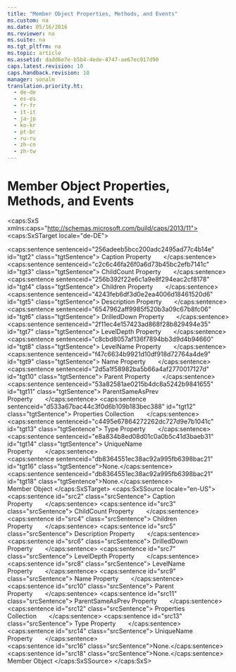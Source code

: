 ```yaml
---
title: "Member Object Properties, Methods, and Events"
ms.custom: na
ms.date: 05/16/2016
ms.reviewer: na
ms.suite: na
ms.tgt_pltfrm: na
ms.topic: article
ms.assetid: dadd6e7e-b5b4-4ede-8747-ae67ec917d90
caps.latest.revision: 10
caps.handback.revision: 10
manager: sonalm
translation.priority.ht: 
  - de-de
  - es-es
  - fr-fr
  - it-it
  - ja-jp
  - ko-kr
  - pt-br
  - ru-ru
  - zh-cn
  - zh-tw
---
```

# Member Object Properties, Methods, and Events
<?xml version="1.0" encoding="utf-8"?>
<caps:SxS xmlns:caps="http://schemas.microsoft.com/build/caps/2013/11">
  <caps:SxSTarget locale="de-DE">
    <developerReferenceWithoutSyntaxDocument xsi:schemaLocation="http://ddue.schemas.microsoft.com/authoring/2003/5 http://dduestorage.blob.core.windows.net/ddueschema/developer.xsd" xmlns="http://ddue.schemas.microsoft.com/authoring/2003/5" xmlns:xlink="http://www.w3.org/1999/xlink" xmlns:xsi="http://www.w3.org/2001/XMLSchema-instance">
      <introduction></introduction>
      <section>
        <title>
          <caps:sentence sentenceid="61ae1f92e68853d74174003a3c41b9e0" id="tgt1" class="tgtSentence">Properties/Collections</caps:sentence>
        </title>
        <content>
          <para>
            <caps:sentence sentenceid="256adeeb5bcc200adc2495ad77c4b14e" id="tgt2" class="tgtSentence">
              <legacyLink xlink:href="d90763b8-ba3f-48f8-95b2-e6a0e52296e1">Caption Property</legacyLink>       </caps:sentence>
          </para>
          <para>
            <caps:sentence sentenceid="c2c6c46fa26f0a6d73b45bc2efb7141c" id="tgt3" class="tgtSentence">
              <legacyLink xlink:href="5463be22-ca50-43ea-9c92-468fc8eda280">ChildCount Property</legacyLink>       </caps:sentence>
          </para>
          <para>
            <caps:sentence sentenceid="256b392f22e6c1a9e8f294eac2cf8178" id="tgt4" class="tgtSentence">
              <legacyLink xlink:href="61d36468-1ccd-467a-9cb5-17d0bfacc766">Children Property</legacyLink>       </caps:sentence>
          </para>
          <para>
            <caps:sentence sentenceid="4243feb6df3d0e2ea4006d18461520d6" id="tgt5" class="tgtSentence">
              <legacyLink xlink:href="6d626d35-0bf3-4f24-9934-ad9c9c91273a">Description Property</legacyLink>       </caps:sentence>
          </para>
          <para>
            <caps:sentence sentenceid="6547962aff9985f520b3a09c67b8fc06" id="tgt6" class="tgtSentence">
              <legacyLink xlink:href="bf39dd36-fc7a-4f6e-86c0-fa71430c0d86">DrilledDown Property</legacyLink>       </caps:sentence>
          </para>
          <para>
            <caps:sentence sentenceid="2f11ec4e157423ad868f28b829494e35" id="tgt7" class="tgtSentence">
              <legacyLink xlink:href="8a1cfe2c-f207-4445-b152-ade090f64608">LevelDepth Property</legacyLink>       </caps:sentence>
          </para>
          <para>
            <caps:sentence sentenceid="c8cbd8057af136f7894bb3d9d4b94660" id="tgt8" class="tgtSentence">
              <legacyLink xlink:href="bf3b4466-9a0b-446e-9e04-fed944e3a493">LevelName Property</legacyLink>       </caps:sentence>
          </para>
          <para>
            <caps:sentence sentenceid="f47c6634b9921d10df918d72764a4de9" id="tgt9" class="tgtSentence">
              <legacyLink xlink:href="4a04380b-51dc-4aaf-8d25-123cdd589641">Name Property</legacyLink>       </caps:sentence>
          </para>
          <para>
            <caps:sentence sentenceid="2d5a1f58982ba5b66a4af2770017127d" id="tgt10" class="tgtSentence">
              <legacyLink xlink:href="32c278c1-d8e1-4bb7-9ecd-2fbfdffee34b">Parent Property</legacyLink>       </caps:sentence>
          </para>
          <para>
            <caps:sentence sentenceid="53a82581ae0215b4dc8a5242b9841655" id="tgt11" class="tgtSentence">
              <legacyLink xlink:href="510842e0-e8dc-4b33-9517-bd1c6df0cf3c">ParentSameAsPrev Property</legacyLink>       </caps:sentence>
          </para>
          <para>
            <caps:sentence sentenceid="d533a67bac44c3f0d6b109b183bec388" id="tgt12" class="tgtSentence">
              <legacyLink xlink:href="1d539aa8-ce0d-4418-ab03-8d0a3c1e9d82">Properties Collection</legacyLink>       </caps:sentence>
          </para>
          <para>
            <caps:sentence sentenceid="c4495e67864272262dc727d9e7b1041c" id="tgt13" class="tgtSentence">
              <legacyLink xlink:href="34698910-64b9-41d8-8531-9de12f2b1e32">Type Property</legacyLink>       </caps:sentence>
          </para>
          <para>
            <caps:sentence sentenceid="e8a834b8ed08d01c0a0b5c41d3baeb31" id="tgt14" class="tgtSentence">
              <legacyLink xlink:href="5b977956-e252-4861-8425-f1aaf6b80130">UniqueName Property</legacyLink>       </caps:sentence>
          </para>
        </content>
      </section>
      <section>
        <title>
          <caps:sentence sentenceid="a9ac5a6cc3cbe84f9c18323af2b9007f" id="tgt15" class="tgtSentence">Methods</caps:sentence>
        </title>
        <content>
          <para>
            <caps:sentence sentenceid="db8364551ec38ac92a995fb6398bac21" id="tgt16" class="tgtSentence">None.</caps:sentence>
          </para>
        </content>
      </section>
      <section>
        <title>
          <caps:sentence sentenceid="16908b0605f2645dfcb4c3a8d248cef3" id="tgt17" class="tgtSentence">Events</caps:sentence>
        </title>
        <content>
          <para>
            <caps:sentence sentenceid="db8364551ec38ac92a995fb6398bac21" id="tgt18" class="tgtSentence">None.</caps:sentence>
          </para>
        </content>
      </section>
      <relatedTopics>
        <link xlink:href="3dedf755-0741-4c3f-8b4e-bff8ff8809c8">Member Object</link>
      </relatedTopics>
    </developerReferenceWithoutSyntaxDocument>
  </caps:SxSTarget>
  <caps:SxSSource locale="en-US">
    <developerReferenceWithoutSyntaxDocument xsi:schemaLocation="http://ddue.schemas.microsoft.com/authoring/2003/5 http://dduestorage.blob.core.windows.net/ddueschema/developer.xsd" xmlns="http://ddue.schemas.microsoft.com/authoring/2003/5" xmlns:xlink="http://www.w3.org/1999/xlink" xmlns:xsi="http://www.w3.org/2001/XMLSchema-instance">
      <introduction></introduction>
      <section>
        <title>
          <caps:sentence id="src1" class="srcSentence">Properties/Collections</caps:sentence>
        </title>
        <content>
          <para>
            <caps:sentence id="src2" class="srcSentence">
              <legacyLink xlink:href="d90763b8-ba3f-48f8-95b2-e6a0e52296e1">Caption Property</legacyLink>       </caps:sentence>
          </para>
          <para>
            <caps:sentence id="src3" class="srcSentence">
              <legacyLink xlink:href="5463be22-ca50-43ea-9c92-468fc8eda280">ChildCount Property</legacyLink>       </caps:sentence>
          </para>
          <para>
            <caps:sentence id="src4" class="srcSentence">
              <legacyLink xlink:href="61d36468-1ccd-467a-9cb5-17d0bfacc766">Children Property</legacyLink>       </caps:sentence>
          </para>
          <para>
            <caps:sentence id="src5" class="srcSentence">
              <legacyLink xlink:href="6d626d35-0bf3-4f24-9934-ad9c9c91273a">Description Property</legacyLink>       </caps:sentence>
          </para>
          <para>
            <caps:sentence id="src6" class="srcSentence">
              <legacyLink xlink:href="bf39dd36-fc7a-4f6e-86c0-fa71430c0d86">DrilledDown Property</legacyLink>       </caps:sentence>
          </para>
          <para>
            <caps:sentence id="src7" class="srcSentence">
              <legacyLink xlink:href="8a1cfe2c-f207-4445-b152-ade090f64608">LevelDepth Property</legacyLink>       </caps:sentence>
          </para>
          <para>
            <caps:sentence id="src8" class="srcSentence">
              <legacyLink xlink:href="bf3b4466-9a0b-446e-9e04-fed944e3a493">LevelName Property</legacyLink>       </caps:sentence>
          </para>
          <para>
            <caps:sentence id="src9" class="srcSentence">
              <legacyLink xlink:href="4a04380b-51dc-4aaf-8d25-123cdd589641">Name Property</legacyLink>       </caps:sentence>
          </para>
          <para>
            <caps:sentence id="src10" class="srcSentence">
              <legacyLink xlink:href="32c278c1-d8e1-4bb7-9ecd-2fbfdffee34b">Parent Property</legacyLink>       </caps:sentence>
          </para>
          <para>
            <caps:sentence id="src11" class="srcSentence">
              <legacyLink xlink:href="510842e0-e8dc-4b33-9517-bd1c6df0cf3c">ParentSameAsPrev Property</legacyLink>       </caps:sentence>
          </para>
          <para>
            <caps:sentence id="src12" class="srcSentence">
              <legacyLink xlink:href="1d539aa8-ce0d-4418-ab03-8d0a3c1e9d82">Properties Collection</legacyLink>       </caps:sentence>
          </para>
          <para>
            <caps:sentence id="src13" class="srcSentence">
              <legacyLink xlink:href="34698910-64b9-41d8-8531-9de12f2b1e32">Type Property</legacyLink>       </caps:sentence>
          </para>
          <para>
            <caps:sentence id="src14" class="srcSentence">
              <legacyLink xlink:href="5b977956-e252-4861-8425-f1aaf6b80130">UniqueName Property</legacyLink>       </caps:sentence>
          </para>
        </content>
      </section>
      <section>
        <title>
          <caps:sentence id="src15" class="srcSentence">Methods</caps:sentence>
        </title>
        <content>
          <para>
            <caps:sentence id="src16" class="srcSentence">None.</caps:sentence>
          </para>
        </content>
      </section>
      <section>
        <title>
          <caps:sentence id="src17" class="srcSentence">Events</caps:sentence>
        </title>
        <content>
          <para>
            <caps:sentence id="src18" class="srcSentence">None.</caps:sentence>
          </para>
        </content>
      </section>
      <relatedTopics>
        <link xlink:href="3dedf755-0741-4c3f-8b4e-bff8ff8809c8">Member Object</link>
      </relatedTopics>
    </developerReferenceWithoutSyntaxDocument>
  </caps:SxSSource>
</caps:SxS>